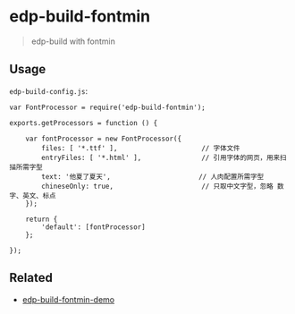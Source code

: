 # edp-build-fontmin

> edp-build with fontmin

## Usage

`edp-build-config.js`:

```
var FontProcessor = require('edp-build-fontmin');

exports.getProcessors = function () {

    var fontProcessor = new FontProcessor({
        files: [ '*.ttf' ],                     // 字体文件
        entryFiles: [ '*.html' ],               // 引用字体的网页，用来扫描所需字型
        text: '他夏了夏天',                      // 人肉配置所需字型
        chineseOnly: true,                      // 只取中文字型，忽略 数字、英文、标点
    });

    return {
        'default': [fontProcessor]
    };

});
```

## Related

- [edp-build-fontmin-demo](https://github.com/junmer/edp-build-fontmin-demo)
